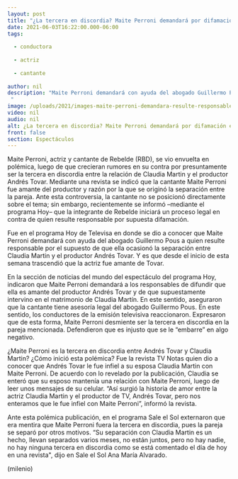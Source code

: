 ```yaml
---
layout: post
title: "¿La tercera en discordia? Maite Perroni demandará por difamación en caso Andrés Tovar y Claudia Martin"
date: 2021-06-03T16:22:00.000-06:00
tags:
  
  - conductora
  
  - actriz
  
  - cantante
  
author: nil
description: "Maite Perroni demandará con ayuda del abogado Guillermo Pous a quien resulte responsable por el supuesto de que ella ocasionó la separación entre Claudia Martin y el productor Andrés Tovar.  "
image: /uploads/2021/images-maite-perroni-demandara-resulte-responsable.jpg
video: nil
audio: nil
alt: ¿La tercera en discordia? Maite Perroni demandará por difamación en caso Andrés Tovar y Claudia Martin
front: false
section: Espectáculos
---
```


Maite Perroni, actriz y cantante de Rebelde (RBD), se vio envuelta en polémica, luego de que crecieran rumores en su contra por presuntamente ser la tercera en discordia entre la relación de Claudia Martin y el productor Andrés Tovar. Mediante una revista se indicó que la cantante Maite Perroni fue amante del productor y razón por la que se originó la separación entre la pareja. Ante esta controversia, la cantante no se posicionó directamente sobre el tema; sin embargo, recientemente se informó –mediante el programa Hoy– que la integrante de Rebelde iniciará un proceso legal en contra de quien resulte responsable por supuesta difamación. 

Fue en el programa Hoy de Televisa en donde se dio a conocer que Maite Perroni demandará con ayuda del abogado Guillermo Pous a quien resulte responsable por el supuesto de que ella ocasionó la separación entre Claudia Martin y el productor Andrés Tovar. Y es que desde el inicio de esta semana trascendió que la actriz fue amante de Tovar. 

En la sección de noticias del mundo del espectáculo del programa Hoy, indicaron que Maite Perroni demandará a los responsables de difundir que ella es amante del productor Andrés Tovar y de que supuestamente intervino en el matrimonio de Claudia Martín.  En este sentido, aseguraron que la cantante tiene asesoría legal del abogado Guillermo Pous. En este sentido, los conductores de la emisión televisiva reaccionaron. Expresaron que de esta forma, Maite Perroni desmiente ser la tercera en discordia en la pareja mencionada. Defendieron que es injusto que se le “embarre” en algo negativo. 

¿Maite Perroni es la tercera en discordia entre Andrés Tovar y Claudia Martin? ¿Cómo inició esta polémica? Fue la revista TV Notas quien dio a conocer que Andrés Tovar le fue infiel a su esposa Claudia Martin con Maite Perroni. De acuerdo con lo revelado por la publicación, Claudia se enteró que su esposo mantenía una relación con Maite Perroni, luego de leer unos mensajes de su celular. “Así surgió la historia de amor entre la actriz Claudia Martin y el productor de TV, Andrés Tovar, pero nos enteramos que le fue infiel con Maite Perroni”, informó la revista. 

Ante esta polémica publicación, en el programa Sale el Sol externaron que era mentira que Maite Perroni fuera la tercera en discordia, pues la pareja se separó por otros motivos. “Su separación con Claudia Martin es un hecho, llevan separados varios meses, no están juntos, pero no hay nadie, no hay ninguna tercera en discordia como se está comentado el día de hoy en una revista", dijo en Sale el Sol Ana María Alvarado.


(milenio) 

